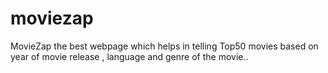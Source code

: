# moviezap
MovieZap the best webpage which helps in telling Top50 movies based on year of movie release , language and genre of the movie..

